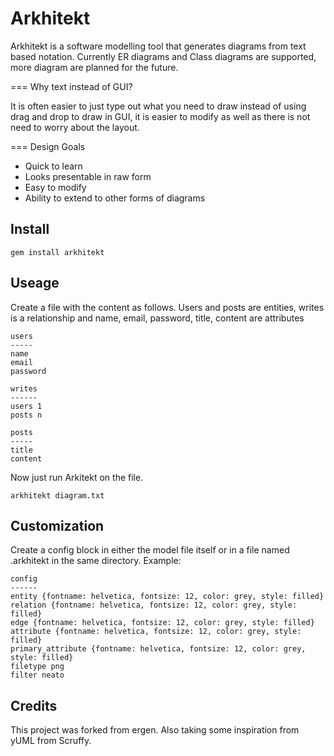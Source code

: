 Arkhitekt
=========
Arkhitekt is a software modelling tool that generates diagrams from text based 
notation. Currently ER diagrams and Class diagrams are supported, more diagram
are planned for the future.

=== Why text instead of GUI?

It is often easier to just type out what you need to draw instead of using drag
and drop to draw in GUI, it is easier to modify as well as there is not need to
worry about the layout.

=== Design Goals
- Quick to learn
- Looks presentable in raw form
- Easy to modify
- Ability to extend to other forms of diagrams

Install
-------
    gem install arkhitekt

Useage
------
Create a file with the content as follows. Users and posts are entities, writes
is a relationship and name, email, password, title, content are attributes

    users
    -----
    name
    email
    password
    
    writes
    ------    
    users 1
    posts n
    
    posts
    -----
    title
    content

Now just run Arkitekt on the file. 

    arkhitekt diagram.txt 

Customization
-------------
Create a config block in either the model file itself or in a file named 
.arkhitekt in the same directory. Example:

    config
    ------
    entity {fontname: helvetica, fontsize: 12, color: grey, style: filled}
    relation {fontname: helvetica, fontsize: 12, color: grey, style: filled}
    edge {fontname: helvetica, fontsize: 12, color: grey, style: filled}
    attribute {fontname: helvetica, fontsize: 12, color: grey, style: filled}
    primary_attribute {fontname: helvetica, fontsize: 12, color: grey, style: filled}
    filetype png
    filter neato

Credits
-------
This project was forked from ergen. Also taking some inspiration from yUML from 
Scruffy.
